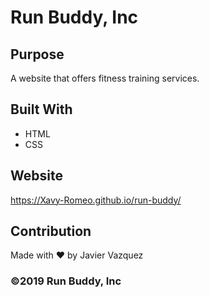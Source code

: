 # Run Buddy, Inc

## Purpose
A website that offers fitness training services.

## Built With
* HTML
* CSS

## Website
https://Xavy-Romeo.github.io/run-buddy/

## Contribution
Made with ❤️ by Javier Vazquez

### &copy;2019 Run Buddy, Inc
